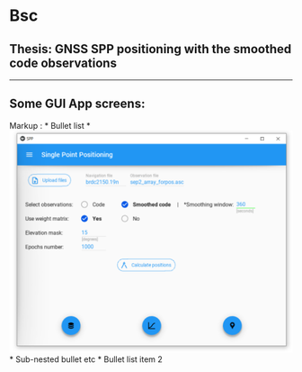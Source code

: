 # Bsc

## Thesis: GNSS SPP positioning with the smoothed code observations
---------
## Some GUI App screens:
 Markup : * Bullet list
              * ![](AppScreens/MainWindow.png)
                  * Sub-nested bullet etc
          * Bullet list item 2
           


